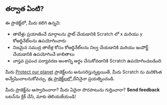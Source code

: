 ## తర్వాత ఏంటి?

ఈ ప్రాజెక్ట్‌లో, మీరు కలిగి ఉన్నవి:

+ తాబేళ్లు ప్రయాణించే మార్గాలను ప్లాట్ చేయడానికి Scratch లో x మరియు y కోఆర్డినేట్‌లను ఉపయోగించారు
+ నిజమైన సముద్ర తాబేళ్ల కోసం కోఆర్డినేట్‌లను నిల్వ చేయడానికి మరియు ఇంపోర్ట్ చేయడానికి ఉపయోగించే జాబితాలు
+ వాస్తవ ప్రపంచ పర్యావరణ అంశాన్ని అర్థం చేసుకోవడానికి Scratch ఉపయోగించబడింది

మీరు [Protect our planet](https://projects.raspberrypi.org/en/pathways/protect-our-planet) ప్రాజెక్ట్‌లను అనుసరిస్తున్నట్లయితే, మీరు Scratch ను మరికొంత అన్వేషించాలనుకోవచ్చు. [ఈ ప్రాజెక్ట్‌లలో ](https://projects.raspberrypi.org/en/projects?software%5B%5D=scratch) దేనినైనా ప్రయత్నించండి.

మీరు ప్రాజెక్ట్‌ను ఆస్వాదించారా? మీరు ఏదైనా పొరపాటును గుర్తించారా? **Send feedback** బటన్‌ను క్లిక్ చేసి, మాకు తెలియజేయండి!
